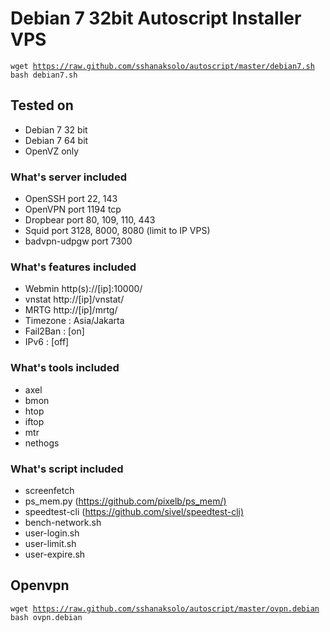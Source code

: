 # Debian 7 32bit Autoscript Installer VPS
<pre><code>wget <a href="http://www.sshanaksolo.info">https://raw.github.com/sshanaksolo/autoscript/master/debian7.sh</a>
bash debian7.sh
</code></pre>
<h2>Tested on</h2>
<ul>
<li>Debian 7 32 bit</li>
<li>Debian 7 64 bit</li>
<li>OpenVZ only</li>
</ul>
<h3>What's server included</h3>
<ul>
<li>OpenSSH port 22, 143</li>
<li>OpenVPN port 1194 tcp</li>
<li>Dropbear port 80, 109, 110, 443</li>
<li>Squid port 3128, 8000, 8080 (limit to IP VPS)</li>
<li>badvpn-udpgw port 7300</li>
</ul>
<h3>What's features included</h3>
<ul>
<li>Webmin http(s)://[ip]:10000/</li>
<li>vnstat http://[ip]/vnstat/</li>
<li>MRTG http://[ip]/mrtg/</li>
<li>Timezone : Asia/Jakarta</li>
<li>Fail2Ban : [on]</li>
<li>IPv6     : [off]</li>
</ul>
<h3>What's tools included</h3>
<ul>
<li>axel</li>
<li>bmon</li>
<li>htop</li>
<li>iftop</li>
<li>mtr</li>
<li>nethogs</li>
</ul>
<h3>What's script included</h3>
<ul>
<li>screenfetch</li>
<li>ps_mem.py (<a href="http://www.sshanaksolo.info">https://github.com/pixelb/ps_mem/)</a></li>
<li>speedtest-cli (<a href="http://www.sshanaksolo.info">https://github.com/sivel/speedtest-cli)</a></li>
<li>bench-network.sh</li>
<li>user-login.sh</li>
<li>user-limit.sh</li>
<li>user-expire.sh</li>
</ul>
<h2>Openvpn</h2>
<pre><code>wget <a href="http://www.sshanaksolo.info">https://raw.github.com/sshanaksolo/autoscript/master/ovpn.debian</a>
bash ovpn.debian
</code></pre>
